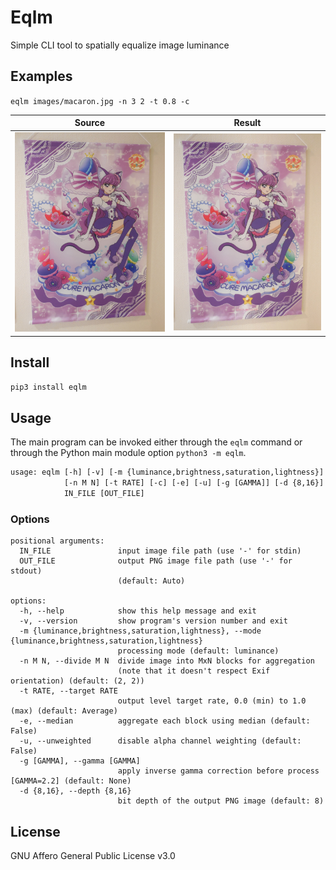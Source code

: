 # Eqlm

Simple CLI tool to spatially equalize image luminance

## Examples

`eqlm images/macaron.jpg -n 3 2 -t 0.8 -c`

| Source | Result |
|---------|-------------|
| ![Input Image](images/macaron.jpg)  | ![Output Image](images/macaron-eqlm.png) |

## Install

```sh
pip3 install eqlm
```

## Usage

The main program can be invoked either through the `eqlm` command or through the Python main module option `python3 -m eqlm`.

```txt
usage: eqlm [-h] [-v] [-m {luminance,brightness,saturation,lightness}]
            [-n M N] [-t RATE] [-c] [-e] [-u] [-g [GAMMA]] [-d {8,16}]
            IN_FILE [OUT_FILE]
```

### Options

```
positional arguments:
  IN_FILE               input image file path (use '-' for stdin)
  OUT_FILE              output PNG image file path (use '-' for stdout)
                        (default: Auto)

options:
  -h, --help            show this help message and exit
  -v, --version         show program's version number and exit
  -m {luminance,brightness,saturation,lightness}, --mode {luminance,brightness,saturation,lightness}
                        processing mode (default: luminance)
  -n M N, --divide M N  divide image into MxN blocks for aggregation
                        (note that it doesn't respect Exif orientation) (default: (2, 2))
  -t RATE, --target RATE
                        output level target rate, 0.0 (min) to 1.0 (max) (default: Average)
  -e, --median          aggregate each block using median (default: False)
  -u, --unweighted      disable alpha channel weighting (default: False)
  -g [GAMMA], --gamma [GAMMA]
                        apply inverse gamma correction before process [GAMMA=2.2] (default: None)
  -d {8,16}, --depth {8,16}
                        bit depth of the output PNG image (default: 8)
```

## License

GNU Affero General Public License v3.0
